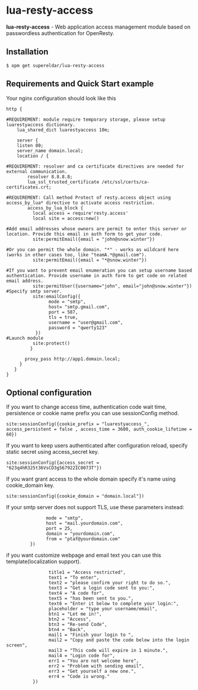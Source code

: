 # lua-resty-access
**lua-resty-access** - Web application access management module based on passwordless authentication for OpenResty.

## Installation
```Shell
$ opm get supereldar/lua-resty-access
```
## Requirements and Quick Start example
Your nginx configuration should look like this 
```nginx
http {

#REQUIREMENT: module require temporary storage, please setup luarestyaccess dictionary.
    lua_shared_dict luarestyaccess 10m;
  
    server {
    listen 80;
    server_name domain.local;
    location / {
      
#REQUIREMENT: resolver and ca certificate directives are needed for external communication.
        resolver 8.8.8.8;
        lua_ssl_trusted_certificate /etc/ssl/certs/ca-certificates.crt;

#REQUIREMENT: Call method Protect of resty.access object using access_by_lua* directive to activate access restriction.
        access_by_lua_block {
          local access = require'resty.access'
          local site = access:new()
           
#Add email addresses whose owners are permit to enter this server or location. Provide this email in auth form to get your code.
          site:permitEmail({email = "john@snow.winter"})
          
#Or you can permit the whole domain. "*" - works as wildcard here (works in other cases too, like "teamA.*@gmail.com").
          site:permitEmail({email = "*@snow.winter"})
          
#If you want to prevent email enumeration you can setup username based authentication. Provide username in auth form to get code on related email address.
          site:permitUser({username="john", email="john@snow.winter"})
#Specify smtp server.
          site:emailConfig({
                mode = "smtp", 
                host= "smtp.gmail.com", 
                port = 587, 
                tls = true,
                username = "user@gmail.com",
                password = "qwerty123"  
           })
#Launch module
          site:protect()
         }

       proxy_pass http://app1.domain.local;
     }
   }
}
``` 
## Optional configuration
If you want to change access time, authentication code wait time, persistence or cookie name prefix you can use sessionConfig method.
```shell
site:sessionConfig({cookie_prefix = "luarestyaccess_", access_persistent = false , access_time = 3600, auth_cookie_lifetime = 60})
```
If you want to keep users authenticated after configuration reload, specify static secret using access_secret key.
```shell
site:sessionConfig({access_secret = "623q4hR325t36VsCD3g567922IC0073T"})
```
If you want grant access to the whole domain specify it's name using cookie_domain key.
```shell
site:sessionConfig({cookie_domain = "domain.local"})
```
If your smtp server does not support TLS, use these parameters instead:
 ```      site:emailConfig({
                mode = "smtp", 
                host = "mail.yourdomain.com",
                port = 25,
                domain = "yourdomain.com",
                from = "ptaf@yourdomain.com"
          })
```
if you want customize webpage and email text you can use this template(localization support).
```       site:localization({
                title1 = "Access restricted",
                text1 = "To enter",
                text2 = "please confirm your right to do so.",
                text3 = "Get a login code sent to you:",
                text4 = "A code for",
                text5 = "has been sent to you.",
                text6 = "Enter it below to complete your login:",
                placeholder = "type your username/email",
                btn1 = "Let me in!",
                btn2 = "Access",
                btn3 = "Re-send Code",
                btn4 = "Back",
                mail1 = "Finish your login to ",
                mail2 = "Copy and paste the code below into the login screen",
                mail3 = "This code will expire in 1 minute.",
                mail4 = "Login code for",
                err1 = "You are not welcome here",
                err2 = "Problem with sending email",
                err3 = "Get yourself a new one.",
                err4 = "Code is wrong."
          })
 ```
